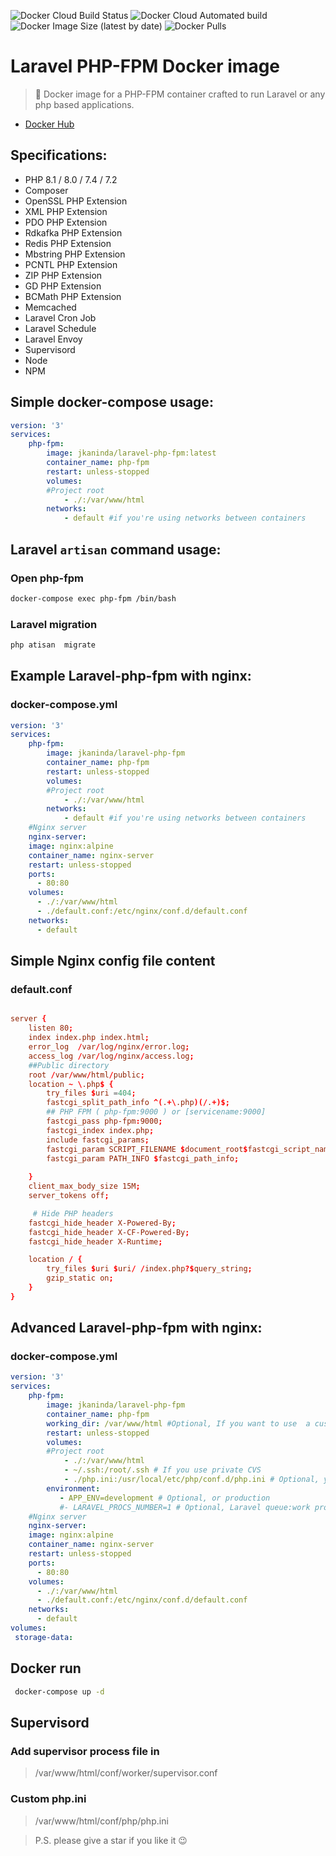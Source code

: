 ![Docker Cloud Build Status](https://img.shields.io/docker/cloud/build/jkaninda/laravel-php-fpm?style=flat-square)
![Docker Cloud Automated build](https://img.shields.io/docker/cloud/automated/jkaninda/laravel-php-fpm?style=flat-square)
![Docker Image Size (latest by date)](https://img.shields.io/docker/image-size/jkaninda/laravel-php-fpm?style=flat-square)
![Docker Pulls](https://img.shields.io/docker/pulls/jkaninda/laravel-php-fpm?style=flat-square)

# Laravel PHP-FPM Docker image

> 🐳 Docker image for a PHP-FPM container crafted to run Laravel or any php based applications.

- [Docker Hub](https://hub.docker.com/r/jkaninda/laravel-php-fpm)

## Specifications:

* PHP 8.1 / 8.0 / 7.4 / 7.2
* Composer
* OpenSSL PHP Extension
* XML PHP Extension
* PDO PHP Extension
* Rdkafka PHP Extension
* Redis PHP Extension
* Mbstring PHP Extension
* PCNTL PHP Extension
* ZIP PHP Extension
* GD PHP Extension
* BCMath PHP Extension
* Memcached
* Laravel Cron Job
* Laravel Schedule
* Laravel Envoy
* Supervisord
* Node
* NPM

## Simple docker-compose usage:

```yml
version: '3'
services:
    php-fpm:
        image: jkaninda/laravel-php-fpm:latest
        container_name: php-fpm
        restart: unless-stopped      
        volumes:
        #Project root
            - ./:/var/www/html
        networks:
            - default #if you're using networks between containers

```
## Laravel `artisan` command usage:
### Open php-fpm
```sh
docker-compose exec php-fpm /bin/bash

```

### Laravel migration
```sh
php atisan  migrate

```
## Example Laravel-php-fpm with nginx:
### docker-compose.yml
```yml
version: '3'
services:
    php-fpm:
        image: jkaninda/laravel-php-fpm
        container_name: php-fpm
        restart: unless-stopped     
        volumes:
        #Project root
            - ./:/var/www/html
        networks:
            - default #if you're using networks between containers
    #Nginx server
    nginx-server:
    image: nginx:alpine
    container_name: nginx-server
    restart: unless-stopped
    ports:
      - 80:80
    volumes:
      - ./:/var/www/html
      - ./default.conf:/etc/nginx/conf.d/default.conf
    networks:
      - default

```
## Simple Nginx config file content
### default.conf

```conf

server {
    listen 80;
    index index.php index.html;
    error_log  /var/log/nginx/error.log;
    access_log /var/log/nginx/access.log;
    ##Public directory
    root /var/www/html/public;
    location ~ \.php$ {
        try_files $uri =404;
        fastcgi_split_path_info ^(.+\.php)(/.+)$;
        ## PHP FPM ( php-fpm:9000 ) or [servicename:9000]
        fastcgi_pass php-fpm:9000;
        fastcgi_index index.php;
        include fastcgi_params;
        fastcgi_param SCRIPT_FILENAME $document_root$fastcgi_script_name;
        fastcgi_param PATH_INFO $fastcgi_path_info;
        
    }
    client_max_body_size 15M;
    server_tokens off;

     # Hide PHP headers 
    fastcgi_hide_header X-Powered-By; 
    fastcgi_hide_header X-CF-Powered-By;
    fastcgi_hide_header X-Runtime;

    location / {
        try_files $uri $uri/ /index.php?$query_string;
        gzip_static on;
    }
}
```

## Advanced Laravel-php-fpm with nginx:
### docker-compose.yml
```yml
version: '3'
services:
    php-fpm:
        image: jkaninda/laravel-php-fpm
        container_name: php-fpm
        working_dir: /var/www/html #Optional, If you want to use  a custom directory
        restart: unless-stopped     
        volumes:
        #Project root
            - ./:/var/www/html
            - ~/.ssh:/root/.ssh # If you use private CVS
            - ./php.ini:/usr/local/etc/php/conf.d/php.ini # Optional, your custom php init file
        environment:
           - APP_ENV=development # Optional, or production
           #- LARAVEL_PROCS_NUMBER=1 # Optional, Laravel queue:work process number
    #Nginx server
    nginx-server:
    image: nginx:alpine
    container_name: nginx-server
    restart: unless-stopped
    ports:
      - 80:80
    volumes:
      - ./:/var/www/html
      - ./default.conf:/etc/nginx/conf.d/default.conf
    networks:
      - default
volumes:
 storage-data: 
```

## Docker run
```sh
 docker-compose up -d

``` 
## Supervisord
### Add supervisor process file in
> /var/www/html/conf/worker/supervisor.conf

### Custom php.ini
> /var/www/html/conf/php/php.ini


> P.S. please give a star if you like it :wink:


